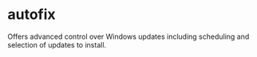 # autofix
Offers advanced control over Windows updates including scheduling and selection of updates to install.
